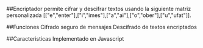 ##Encriptador permite cifrar y descifrar textos usando la siguiente matriz personalizada [["e","enter"],["i","imes"],["a","ai"],["o","ober"],["u","ufat"]].

##Funciones
Cifrado seguro de mensajes
Descifrado de textos encriptados

##Caracteristicas
Implementado en Javascript